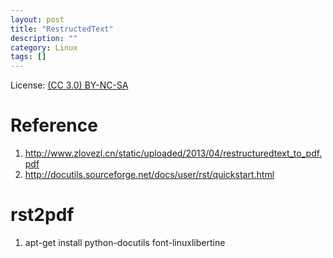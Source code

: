 ```yaml
---
layout: post
title: "RestructedText"
description: ""
category: Linux
tags: []
---
```


License: [(CC 3.0) BY-NC-SA](http://creativecommons.org/licenses/by-nc-sa/3.0/)

# Reference
1. http://www.zlovezl.cn/static/uploaded/2013/04/restructuredtext_to_pdf.pdf
2. http://docutils.sourceforge.net/docs/user/rst/quickstart.html

# rst2pdf
1. apt-get install python-docutils font-linuxlibertine
